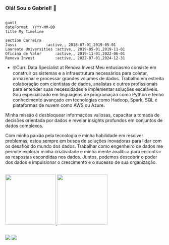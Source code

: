 ### Olá! Sou o Gabriel! 👋

```mermaid

gantt
dateFormat  YYYY-MM-DD
title My Timeline

section Carreira
Jussi		      :active,, 2018-07-01,2019-05-01
Laureate Universities :active,, 2019-05-01,2019-11-01
Oficina de Valor      :active,, 2019-11-01,2022-06-01
Renova Invest         :active,, 2022-07-01,2024-12-31
```




- 🤓Curr. Data Specialist at Renova Invest
Meu entusiasmo consiste em construir os sistemas e a infraestrutura necessários para coletar, armazenar e processar grandes volumes de dados. Trabalho em estreita colaboração com cientistas de dados, analistas e outros profissionais para entender suas necessidades e implementar soluções escaláveis. Sou especializado em linguagens de programação como Python e tenho conhecimento avançado em tecnologias como Hadoop, Spark, SQL e plataformas de nuvem como AWS ou Azure.

Minha missão é desbloquear informações valiosas, capacitar a tomada de decisões orientada por dados e revelar insights profundos em conjuntos de dados complexos.

Com minha paixão pela tecnologia e minha habilidade em resolver problemas, estou sempre em busca de soluções inovadoras para lidar com os desafios do mundo dos dados. Trabalhar como engenheiro de dados me permite explorar minha criatividade e minha mente analítica para encontrar as respostas escondidas nos dados. Juntos, podemos descobrir o poder dos dados e impulsionar o crescimento e o sucesso de sua organização.

##
 <div>
  <a href="https://github.com/gscarin">
  <img height="160em" src="https://github-readme-stats.vercel.app/api?username=gscarin&show_icons=true&theme=dracula&include_all_commits=true&count_private=true"/>
  <img height="160em" src="https://github-readme-stats.vercel.app/api/top-langs/?username=gscarin&layout=compact&langs_count=7&theme=dracula"/>
</div>
  
  ##
  
<div>
  <a href = "mailto:gascarin@gmail.com"><img src="https://img.shields.io/badge/-Gmail-%23333?style=for-the-badge&logo=gmail&logoColor=white" target="_blank"></a>
  <a href="https://www.linkedin.com/in/gascarin/" target="_blank"><img src="https://img.shields.io/badge/-LinkedIn-%230077B5?style=for-the-badge&logo=linkedin&logoColor=white" target="_blank"></a> 
</div>
